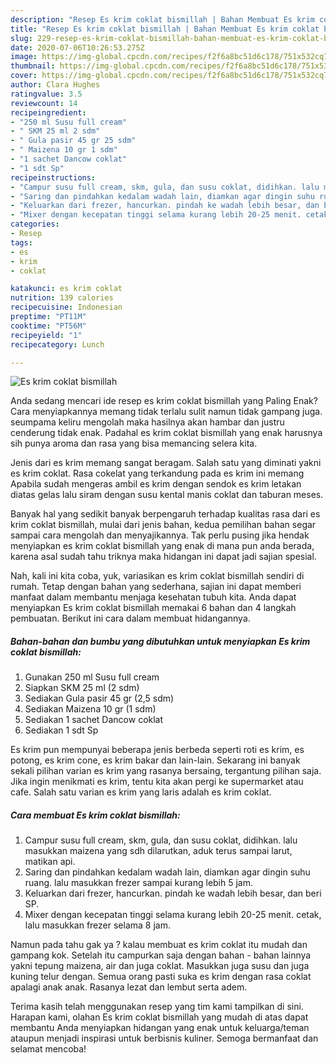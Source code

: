 ```yaml
---
description: "Resep Es krim coklat bismillah | Bahan Membuat Es krim coklat bismillah Yang Sempurna"
title: "Resep Es krim coklat bismillah | Bahan Membuat Es krim coklat bismillah Yang Sempurna"
slug: 229-resep-es-krim-coklat-bismillah-bahan-membuat-es-krim-coklat-bismillah-yang-sempurna
date: 2020-07-06T10:26:53.275Z
image: https://img-global.cpcdn.com/recipes/f2f6a8bc51d6c178/751x532cq70/es-krim-coklat-bismillah-foto-resep-utama.jpg
thumbnail: https://img-global.cpcdn.com/recipes/f2f6a8bc51d6c178/751x532cq70/es-krim-coklat-bismillah-foto-resep-utama.jpg
cover: https://img-global.cpcdn.com/recipes/f2f6a8bc51d6c178/751x532cq70/es-krim-coklat-bismillah-foto-resep-utama.jpg
author: Clara Hughes
ratingvalue: 3.5
reviewcount: 14
recipeingredient:
- "250 ml Susu full cream"
- " SKM 25 ml 2 sdm"
- " Gula pasir 45 gr 25 sdm"
- " Maizena 10 gr 1 sdm"
- "1 sachet Dancow coklat"
- "1 sdt Sp"
recipeinstructions:
- "Campur susu full cream, skm, gula, dan susu coklat, didihkan. lalu masukkan maizena yang sdh dilarutkan, aduk terus sampai larut, matikan api."
- "Saring dan pindahkan kedalam wadah lain, diamkan agar dingin suhu ruang. lalu masukkan frezer sampai kurang lebih 5 jam."
- "Keluarkan dari frezer, hancurkan. pindah ke wadah lebih besar, dan beri SP."
- "Mixer dengan kecepatan tinggi selama kurang lebih 20-25 menit. cetak, lalu masukkan frezer selama 8 jam."
categories:
- Resep
tags:
- es
- krim
- coklat

katakunci: es krim coklat 
nutrition: 139 calories
recipecuisine: Indonesian
preptime: "PT11M"
cooktime: "PT56M"
recipeyield: "1"
recipecategory: Lunch

---
```



![Es krim coklat bismillah](https://img-global.cpcdn.com/recipes/f2f6a8bc51d6c178/751x532cq70/es-krim-coklat-bismillah-foto-resep-utama.jpg)

Anda sedang mencari ide resep es krim coklat bismillah yang Paling Enak? Cara menyiapkannya memang tidak terlalu sulit namun tidak gampang juga. seumpama keliru mengolah maka hasilnya akan hambar dan justru cenderung tidak enak. Padahal es krim coklat bismillah yang enak harusnya sih punya aroma dan rasa yang bisa memancing selera kita.

Jenis dari es krim memang sangat beragam. Salah satu yang diminati yakni es krim coklat. Rasa cokelat yang terkandung pada es krim ini memang Apabila sudah mengeras ambil es krim dengan sendok es krim letakan diatas gelas lalu siram dengan susu kental manis coklat dan taburan meses.

Banyak hal yang sedikit banyak berpengaruh terhadap kualitas rasa dari es krim coklat bismillah, mulai dari jenis bahan, kedua pemilihan bahan segar sampai cara mengolah dan menyajikannya. Tak perlu pusing jika hendak menyiapkan es krim coklat bismillah yang enak di mana pun anda berada, karena asal sudah tahu triknya maka hidangan ini dapat jadi sajian spesial.


Nah, kali ini kita coba, yuk, variasikan es krim coklat bismillah sendiri di rumah. Tetap dengan bahan yang sederhana, sajian ini dapat memberi manfaat dalam membantu menjaga kesehatan tubuh kita. Anda dapat menyiapkan Es krim coklat bismillah memakai 6 bahan dan 4 langkah pembuatan. Berikut ini cara dalam membuat hidangannya.

<!--inarticleads1-->

##### Bahan-bahan dan bumbu yang dibutuhkan untuk menyiapkan Es krim coklat bismillah:

1. Gunakan 250 ml Susu full cream
1. Siapkan  SKM 25 ml (2 sdm)
1. Sediakan  Gula pasir 45 gr (2,5 sdm)
1. Sediakan  Maizena 10 gr (1 sdm)
1. Sediakan 1 sachet Dancow coklat
1. Sediakan 1 sdt Sp


Es krim pun mempunyai beberapa jenis berbeda seperti roti es krim, es potong, es krim cone, es krim bakar dan lain-lain. Sekarang ini banyak sekali pilihan varian es krim yang rasanya bersaing, tergantung pilihan saja. Jika ingin menikmati es krim, tentu kita akan pergi ke supermarket atau cafe. Salah satu varian es krim yang laris adalah es krim coklat. 

<!--inarticleads2-->

##### Cara membuat Es krim coklat bismillah:

1. Campur susu full cream, skm, gula, dan susu coklat, didihkan. lalu masukkan maizena yang sdh dilarutkan, aduk terus sampai larut, matikan api.
1. Saring dan pindahkan kedalam wadah lain, diamkan agar dingin suhu ruang. lalu masukkan frezer sampai kurang lebih 5 jam.
1. Keluarkan dari frezer, hancurkan. pindah ke wadah lebih besar, dan beri SP.
1. Mixer dengan kecepatan tinggi selama kurang lebih 20-25 menit. cetak, lalu masukkan frezer selama 8 jam.


Namun pada tahu gak ya ? kalau membuat es krim coklat itu mudah dan gampang kok. Setelah itu campurkan saja dengan bahan - bahan lainnya yakni tepung maizena, air dan juga coklat. Masukkan juga susu dan juga kuning telur dengan. Semua orang pasti suka es krim dengan rasa coklat apalagi anak anak. Rasanya lezat dan lembut serta adem. 

Terima kasih telah menggunakan resep yang tim kami tampilkan di sini. Harapan kami, olahan Es krim coklat bismillah yang mudah di atas dapat membantu Anda menyiapkan hidangan yang enak untuk keluarga/teman ataupun menjadi inspirasi untuk berbisnis kuliner. Semoga bermanfaat dan selamat mencoba!
